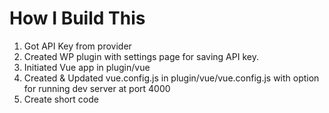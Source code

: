 # How I Build This

1. Got API Key from provider
2. Created WP plugin with settings page for saving API key.
3. Initiated Vue app in plugin/vue
4. Created & Updated vue.config.js in plugin/vue/vue.config.js with option for running dev server at port 4000
5. Create short code